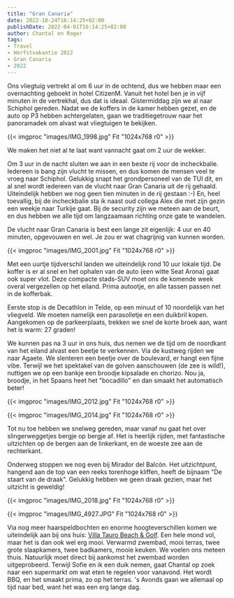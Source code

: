 ```yaml
---
title: "Gran Canaria"
date: 2022-10-24T16:14:25+02:00
publishDate: 2022-04-01T16:14:25+02:00
author: Chantal en Roger
tags:
- Travel
- Herfstvakantie 2022
- Gran Canaria
- 2022
---
```


Ons vliegtuig vertrekt al om 6 uur in de ochtend, dus we hebben maar een overnachting geboekt in hotel CitizenM. Vanuit het hotel ben je in vijf minuten in de vertrekhal, dus dat is ideaal. Gistermiddag zijn we al naar Schiphol gereden. Nadat we de koffers in de kamer hebben gezet, en de auto op P3 hebben achtergelaten, gaan we traditiegetrouw naar het panoramadek om alvast wat vliegtuigen te bekijken.

{{< imgproc "images/IMG_1998.jpg" Fit "1024x768 r0" >}}

We maken het niet al te laat want vannacht gaat om 2 uur de wekker.

Om 3 uur in de nacht sluiten we aan in een beste rij voor de incheckbalie. Iedereen is bang zijn vlucht te missen, en dus komen de mensen veel te vroeg naar Schiphol. Gelukkig snapt het grondpersoneel van de TUI dit, en al snel wordt iedereen van de vlucht naar Gran Canaria uit de rij gehaald. Uiteindelijk hebben we nog geen tien minuten in de rij gestaan :-) En, heel toevallig, bij de incheckbalie sta ik naast oud collega Alex die met zijn gezin een weekje naar Turkije gaat. Bij de security zijn we meteen aan de beurt, en dus hebben we alle tijd om langzaamaan richting onze gate te wandelen.

De vlucht naar Gran Canaria is best een lange zit eigenlijk: 4 uur en 40 minuten, opgevouwen en wel. Je zou er wat chagrijnig van kunnen worden.

{{< imgproc "images/IMG_2001.jpg" Fit "1024x768 r0" >}}

Met een uurtje tijdverschil landen we uiteindelijk rond 10 uur lokale tijd. De koffer is er al snel en het ophalen van de auto (een witte Seat Arona) gaat ook super vlot. Deze compacte stads-SUV moet ons de komende week overal vergezellen op het eiland. Prima autootje, en alle tassen passen net in de kofferbak.

Eerste stop is de Decathlon in Telde, op een minuut of 10 noordelijk van het vliegveld. We moeten namelijk een parasolletje en een duikbril kopen. Aangekomen op de parkeerplaats, trekken we snel de korte broek aan, want het is warm: 27 graden!

We kunnen pas na 3 uur in ons huis, dus nemen we de tijd om de noordkant van het eiland alvast een beetje te verkennen. Via de kustweg rijden we naar Agaete. We slenteren een beetje over de boulevard, er hangt een fijne vibe. Terwijl we het spektakel van de golven aanschouwen (de zee is wild!), nuttigen we op een bankje een broodje kipsalade en chorizo. Nou ja, broodje, in het Spaans heet het "bocadillo" en dan smaakt het automatisch beter!

{{< imgproc "images/IMG_2012.jpg" Fit "1024x768 r0" >}}

{{< imgproc "images/IMG_2014.jpg" Fit "1024x768 r0" >}}

Tot nu toe hebben we snelweg gereden, maar vanaf nu gaat het over slingerweggetjes bergje op bergje af. Het is heerlijk rijden, met fantastische uitzichten op de bergen aan de linkerkant, en de woeste zee aan de rechterkant.

Onderweg stoppen we nog even bij Mirador del Balcón. Het uitzichtpunt, hangend aan de top van een reeks torenhoge kliffen, heeft de bijnaam "De staart van de draak". Gelukkig hebben we geen draak gezien, maar het uitzicht is geweldig!

{{< imgproc "images/IMG_2018.jpg" Fit "1024x768 r0" >}}

{{< imgproc "images/IMG_4927.JPG" Fit "1024x768 r0" >}}

Via nog meer haarspeldbochten en enorme hoogteverschillen komen we uiteindelijk aan bij ons huis: [Villa Tauro Beach & Golf](https://www.villataurobeach.nl/). Een hele mond vol, maar het is dan ook wel erg mooi. Verwarmd zwembad, mooi terras, twee grote slaapkamers, twee badkamers, mooie keuken. We voelen ons meteen thuis. Natuurlijk moet direct bij aankomst het zwembad worden uitgeprobeerd. Terwijl Sofie en ik een duik nemen, gaat Chantal op zoek naar een supermarkt om wat eten te regelen voor vanavond. Het wordt BBQ, en het smaakt prima, zo op het terras. 's Avonds gaan we allemaal op tijd naar bed, want het was een erg lange dag.



